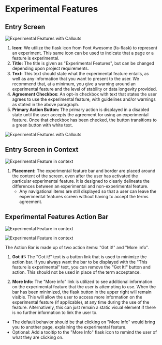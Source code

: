 # Experimental Features

## Entry Screen

![Experimental Features with Callouts](./img/experimental-features-callouts.png)

1. **Icon:** We utilize the flask icon from Font Awesome (fa-flask) to represent an experiment. This same icon can be used to indicate that a page or a feature is experimental.
2. **Title:** The title is given as "Experimental Features", but can be changed depending upon project requirements.
3. **Text:** This text should state what the experimental feature entails, as well as any information that you want to present to the user. We recommend that, at a minimum, you give a warning around an experimental feature and the level of stability or data longevity provided.
4. **Agreement Checkbox:** An opt-in checkbox with text that states the user agrees to use the experimental feature, with guidelines and/or warnings as stated in the above paragraph.
5. **Primary Action Button:** The primary action is displayed in a disabled state until the user accepts the agreement for using an experimental feature. Once that checkbox has been checked, the button transitions to a green button with white text.

![Experimental Features with Callouts](./img/experimental-features-checked-callouts.png)

## Entry Screen in Context

![Experimental Feature in context](./img/experimental-feature-in-context-design.png)

1. **Placement:** The experimental feature bar and border are placed around the content of the screen, even after the user has activated the particular experimental feature. It is designed to clearly delineate the differences between an experimental and non-experimental feature.
    - Any navigational items are still displayed so that a user can leave the experimental features screen without having to accept the terms agreement.

## Experimental Features Action Bar

![Experimental Feature in context](./img/experimental-feature-bar-design.png)

![Experimental Feature in context](./img/experimental-feature-bar-minimized-design.png)

The Action Bar is made up of two action items: "Got it!" and "More info".

1. **Got it!:** The "Got it!" text is a button link that is used to minimize the action bar. If you always want the bar to be displayed with the "This feature is experimental" text, you can remove the "Got It!" button and action. This should not be used in place of the term acceptance.

2. **More Info:** The "More info" link is utilized to see additional information on the experimental feature that the user is attempting to use. When the bar has been minimized, the flask button in the upper right will remain visible. This will allow the user to access more information on the experimental feature (if applicable), at any time during the use of the feature. Alternatively, this can just remain a static visual element if there is no further information to link the user to.
  - The default behavior should be that clicking on "More Info" would bring you to another page, explaining the experimental feature.
  - Optional: Add a tooltip to the "More Info" flask icon to remind the user of what they are clicking on.
